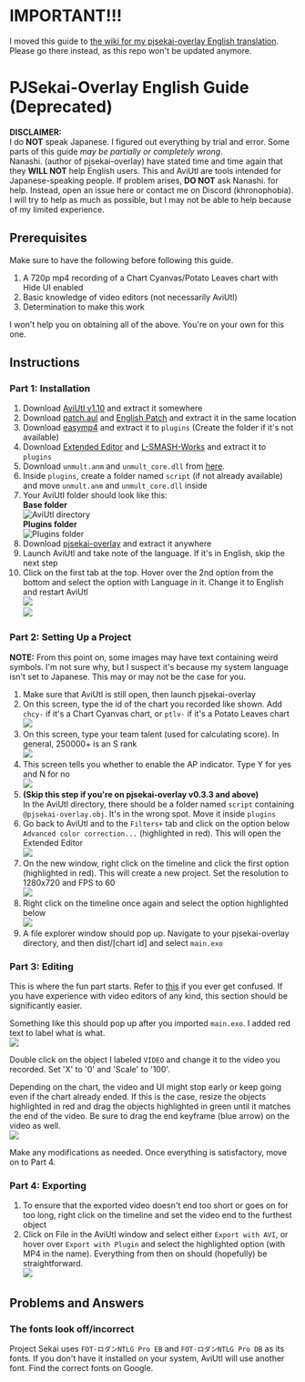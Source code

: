 # IMPORTANT!!!
I moved this guide to [the wiki for my pjsekai-overlay English translation](https://github.com/Khronophobia/pjsekai-overlay-english/wiki). Please go there instead, as this repo won't be updated anymore.

# PJSekai-Overlay English Guide (Deprecated)

**DISCLAIMER:**\
I do **NOT** speak Japanese. I figured out everything by trial and error. Some parts of this guide *may be partially or completely wrong*.\
Nanashi. (author of pjsekai-overlay) have stated time and time again that they **WILL NOT** help English users. This and AviUtl are tools intended for Japanese-speaking people. If problem arises, **DO NOT** ask Nanashi. for help. Instead, open an issue here or contact me on Discord (khronophobia). I will try to help as much as possible, but I may not be able to help because of my limited experience.

## Prerequisites
Make sure to have the following before following this guide.
1. A 720p mp4 recording of a Chart Cyanvas/Potato Leaves chart with Hide UI enabled
2. Basic knowledge of video editors (not necessarily AviUtl)
3. Determination to make this work

I won't help you on obtaining all of the above. You're on your own for this one.

## Instructions
### Part 1: Installation
1. Download [AviUtl v1.10](https://spring-fragrance.mints.ne.jp/aviutl/aviutl110.zip) and extract it somewhere
2. Download [patch.aul](https://github.com/ePi5131/patch.aul/releases/tag/r42) and [English Patch](https://github.com/sykhro/aviutl-english-patch/releases/latest) and extract it in the same location
3. Download [easymp4](https://aoytsk.blog.jp/aviutl/easymp4.zip) and extract it to `plugins` (Create the folder if it's not available)
4. Download [Extended Editor](https://spring-fragrance.mints.ne.jp/aviutl/exedit92.zip) and [L-SMASH-Works](https://github.com/Mr-Ojii/L-SMASH-Works-Auto-Builds/releases/download/build-2023-10-21-01-00-53/L-SMASH-Works_r1103_Mr-Ojii_Mr-Ojii_AviUtl.zip) and extract it to `plugins`
5. Download `unmult.anm` and `unmult_core.dll` from [here](https://github.com/sevenc-nanashi/unmult.anm/releases/latest).
6. Inside `plugins`, create a folder named `script` (if not already available) and move `unmult.anm` and `unmult_core.dll` inside
7. Your AviUtl folder should look like this:\
  **Base folder**\
   ![AviUtl directory](images/aviutldirectory.png)\
   **Plugins folder**\
   ![Plugins folder](images/pluginsdirectory.png)
8. Download [pjsekai-overlay](https://github.com/sevenc-nanashi/pjsekai-overlay/releases/latest) and extract it anywhere
9. Launch AviUtl and take note of the language. If it's in English, skip the next step
10. Click on the first tab at the top. Hover over the 2nd option from the bottom and select the option with Language in it. Change it to English and restart AviUtl\
![](images/changelanguage.png)\
![](images/changelanguage2.png)

### Part 2: Setting Up a Project
**NOTE:** From this point on, some images may have text containing weird symbols. I'm not sure why, but I suspect it's because my system language isn't set to Japanese. This may or may not be the case for you.
1. Make sure that AviUtl is still open, then launch pjsekai-overlay
2. On this screen, type the id of the chart you recorded like shown. Add `chcy-` if it's a Chart Cyanvas chart, or `ptlv-` if it's a Potato Leaves chart\
![](images/inputid.png)
3. On this screen, type your team talent (used for calculating score). In general, 250000+ is an S rank\
![](images/inputtalent.png)
4. This screen tells you whether to enable the AP indicator. Type Y for yes and N for no\
![](images/apindicator.png)
5. **(Skip this step if you're on pjsekai-overlay v0.3.3 and above)**\
In the AviUtl directory, there should be a folder named `script` containing `@pjsekai-overlay.obj`. It's in the wrong spot. Move it inside `plugins`
6. Go back to AviUtl and to the `Filters+` tab and click on the option below `Advanced color correction...` (highlighted in red). This will open the Extended Editor\
![](images/openexedit.png)
7. On the new window, right click on the timeline and click the first option (highlighted in red). This will create a new project. Set the resolution to 1280x720 and FPS to 60\
![](images/createnewproject.png)
8. Right click on the timeline once again and select the option highlighted below\
![](images/importexo.png)
9. A file explorer window should pop up. Navigate to your pjsekai-overlay directory, and then dist/[chart id] and select `main.exo`

### Part 3: Editing
This is where the fun part starts. Refer to [this](AviUtl-Reference.md) if you ever get confused. If you have experience with video editors of any kind, this section should be significantly easier.

Something like this should pop up after you imported `main.exo`. I added red text to label what is what.\
![](images/timelineguide.png)

Double click on the object I labeled `VIDEO` and change it to the video you recorded. Set 'X' to '0' and 'Scale' to '100'.

Depending on the chart, the video and UI might stop early or keep going even if the chart already ended. If this is the case, resize the objects highlighted in red and drag the objects highlighted in green until it matches the end of the video. Be sure to drag the end keyframe (blue arrow) on the video as well.\
![](images/clipdrag.png)

Make any modifications as needed. Once everything is satisfactory, move on to Part 4.

### Part 4: Exporting
1. To ensure that the exported video doesn't end too short or goes on for too long, right click on the timeline and set the video end to the furthest object
2. Click on File in the AviUtl window and select either `Export with AVI`, or hover over `Export with Plugin` and select the highlighted option (with MP4 in the name). Everything from then on should (hopefully) be straightforward.\
![](images/export.png)

## Problems and Answers
### The fonts look off/incorrect
Project Sekai uses `FOT-ロダンNTLG Pro EB` and `FOT-ロダンNTLG Pro DB` as its fonts. If you don't have it installed on your system, AviUtl will use another font. Find the correct fonts on Google.
